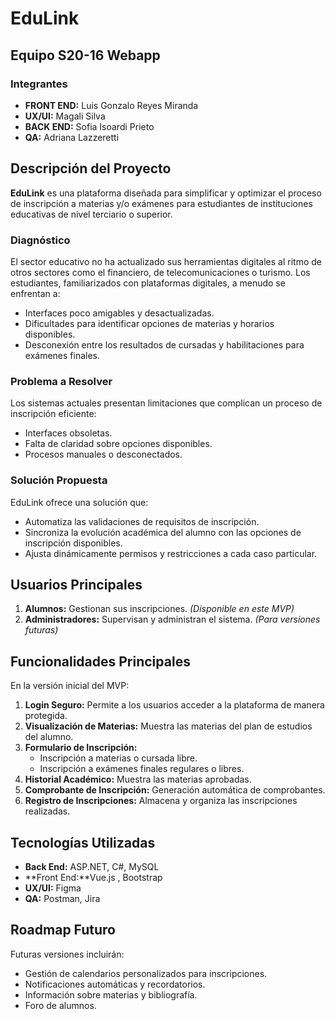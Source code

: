 # EduLink

## Equipo S20-16 Webapp

### Integrantes
- **FRONT END:** Luis Gonzalo Reyes Miranda
- **UX/UI:** Magali Silva
- **BACK END:** Sofia Isoardi Prieto
- **QA:** Adriana Lazzeretti

## Descripción del Proyecto
**EduLink** es una plataforma diseñada para simplificar y optimizar el proceso de inscripción a materias y/o exámenes para estudiantes de instituciones educativas de nivel terciario o superior.

### Diagnóstico
El sector educativo no ha actualizado sus herramientas digitales al ritmo de otros sectores como el financiero, de telecomunicaciones o turismo. Los estudiantes, familiarizados con plataformas digitales, a menudo se enfrentan a:
- Interfaces poco amigables y desactualizadas.
- Dificultades para identificar opciones de materias y horarios disponibles.
- Desconexión entre los resultados de cursadas y habilitaciones para exámenes finales.

### Problema a Resolver
Los sistemas actuales presentan limitaciones que complican un proceso de inscripción eficiente:
- Interfaces obsoletas.
- Falta de claridad sobre opciones disponibles.
- Procesos manuales o desconectados.

### Solución Propuesta
EduLink ofrece una solución que:
- Automatiza las validaciones de requisitos de inscripción.
- Sincroniza la evolución académica del alumno con las opciones de inscripción disponibles.
- Ajusta dinámicamente permisos y restricciones a cada caso particular.

## Usuarios Principales
1. **Alumnos:** Gestionan sus inscripciones. *(Disponible en este MVP)*
2. **Administradores:** Supervisan y administran el sistema. *(Para versiones futuras)*

## Funcionalidades Principales
En la versión inicial del MVP:
1. **Login Seguro:** Permite a los usuarios acceder a la plataforma de manera protegida.
2. **Visualización de Materias:** Muestra las materias del plan de estudios del alumno.
3. **Formulario de Inscripción:**
   - Inscripción a materias o cursada libre.
   - Inscripción a exámenes finales regulares o libres.
4. **Historial Académico:** Muestra las materias aprobadas.
5. **Comprobante de Inscripción:** Generación automática de comprobantes.
6. **Registro de Inscripciones:** Almacena y organiza las inscripciones realizadas.

## Tecnologías Utilizadas
- **Back End:** ASP.NET, C#, MySQL
- **Front End:**Vue.js , Bootstrap
- **UX/UI:** Figma
- **QA:** Postman, Jira

## Roadmap Futuro
Futuras versiones incluirán:
- Gestión de calendarios personalizados para inscripciones.
- Notificaciones automáticas y recordatorios.
- Información sobre materias y bibliografía.
- Foro de alumnos.
